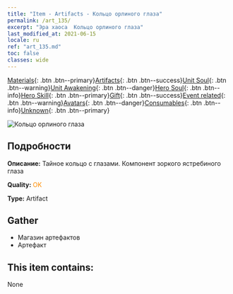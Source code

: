 ```yaml
---
title: "Item - Artifacts - Кольцо орлиного глаза"
permalink: /art_135/
excerpt: "Эра хаоса  Кольцо орлиного глаза"
last_modified_at: 2021-06-15
locale: ru
ref: "art_135.md"
toc: false
classes: wide
---
```

 [Materials](/ItemsRU/){: .btn .btn--primary}[Artifacts](/ItemsRU/Artifacts/){: .btn .btn--success}[Unit Soul](/ItemsRU/UnitSoul/){: .btn .btn--warning}[Unit Awakening](/ItemsRU/UnitAwakening/){: .btn .btn--danger}[Hero Soul](/ItemsRU/HeroSoul/){: .btn .btn--info}[Hero Skill](/ItemsRU/HeroSkill/){: .btn .btn--primary}[Gift](/ItemsRU/Gift/){: .btn .btn--success}[Event related](/ItemsRU/Events/){: .btn .btn--warning}[Avatars](/ItemsRU/Avatars/){: .btn .btn--danger}[Consumables](/ItemsRU/Consumables/){: .btn .btn--info}[Unknown](/ItemsRU/Unknown/){: .btn .btn--primary}

 ![Кольцо орлиного глаза](/images/t/artifact_40334.png)

## Подробности
 **Описание:** Тайное кольцо с глазами. Компонент зоркого ястребиного глаза

 **Quality:** <span style="color: #FF8C00">OK</span>

 **Type:** Artifact

## Gather

*    Магазин артефактов 
*    Артефакт 

## This item contains:

  None

